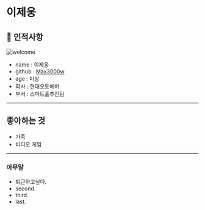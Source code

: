 # 이제웅

## 🥸 인적사항

![welcome](https://cdn2.ppomppu.co.kr/zboard/data3/2018/1122/m_1542865625_7312_20180926225313_baxqnxol.jpg)

- name : 이제웅
- github : [Max3000w](https://github.com/max3000w)
- age : 미상
- 회사 : 현대오토에버
- 부서 : 스마트홈추진팀

* * *

##  좋아하는 것

- 가족
- 비디오 게임

* * *

###  아무말

- 퇴근하고싶다.
- second.
- third.
- last.